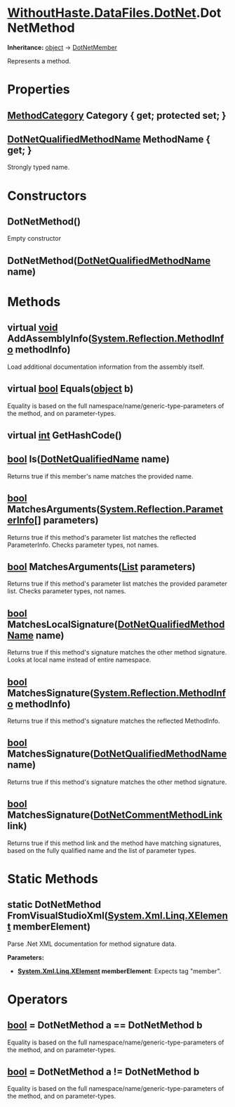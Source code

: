 # [WithoutHaste.DataFiles.DotNet](TableOfContents.WithoutHaste.DataFiles.DotNet.md).DotNetMethod

**Inheritance:** [object](https://docs.microsoft.com/en-us/dotnet/api/system.object) → [DotNetMember](WithoutHaste.DataFiles.DotNet.DotNetMember.md)  

Represents a method.  

# Properties

## [MethodCategory](WithoutHaste.DataFiles.DotNet.MethodCategory.md) Category { get; protected set; }

## [DotNetQualifiedMethodName](WithoutHaste.DataFiles.DotNet.DotNetQualifiedMethodName.md) MethodName { get; }

Strongly typed name.  

# Constructors

## DotNetMethod()

Empty constructor  

## DotNetMethod([DotNetQualifiedMethodName](WithoutHaste.DataFiles.DotNet.DotNetQualifiedMethodName.md) name)

# Methods

## virtual [void](https://docs.microsoft.com/en-us/dotnet/api/system.void) AddAssemblyInfo([System.Reflection.MethodInfo](https://docs.microsoft.com/en-us/dotnet/api/system.reflection.methodinfo) methodInfo)

Load additional documentation information from the assembly itself.  

## virtual [bool](https://docs.microsoft.com/en-us/dotnet/api/system.boolean) Equals([object](https://docs.microsoft.com/en-us/dotnet/api/system.object) b)

Equality is based on the full namespace/name/generic-type-parameters of the method, and on parameter-types.  

## virtual [int](https://docs.microsoft.com/en-us/dotnet/api/system.int32) GetHashCode()

## [bool](https://docs.microsoft.com/en-us/dotnet/api/system.boolean) Is([DotNetQualifiedName](WithoutHaste.DataFiles.DotNet.DotNetQualifiedName.md) name)

Returns true if this member's name matches the provided name.  

## [bool](https://docs.microsoft.com/en-us/dotnet/api/system.boolean) MatchesArguments([System.Reflection.ParameterInfo[]](https://docs.microsoft.com/en-us/dotnet/api/system.array) parameters)

Returns true if this method's parameter list matches the reflected ParameterInfo. Checks parameter types, not names.  

## [bool](https://docs.microsoft.com/en-us/dotnet/api/system.boolean) MatchesArguments([List](https://docs.microsoft.com/en-us/dotnet/api/system.collections.generic.list-1) parameters)

Returns true if this method's parameter list matches the provided parameter list. Checks parameter types, not names.  

## [bool](https://docs.microsoft.com/en-us/dotnet/api/system.boolean) MatchesLocalSignature([DotNetQualifiedMethodName](WithoutHaste.DataFiles.DotNet.DotNetQualifiedMethodName.md) name)

Returns true if this method's signature matches the other method signature.  
Looks at local name instead of entire namespace.  

## [bool](https://docs.microsoft.com/en-us/dotnet/api/system.boolean) MatchesSignature([System.Reflection.MethodInfo](https://docs.microsoft.com/en-us/dotnet/api/system.reflection.methodinfo) methodInfo)

Returns true if this method's signature matches the reflected MethodInfo.  

## [bool](https://docs.microsoft.com/en-us/dotnet/api/system.boolean) MatchesSignature([DotNetQualifiedMethodName](WithoutHaste.DataFiles.DotNet.DotNetQualifiedMethodName.md) name)

Returns true if this method's signature matches the other method signature.  

## [bool](https://docs.microsoft.com/en-us/dotnet/api/system.boolean) MatchesSignature([DotNetCommentMethodLink](WithoutHaste.DataFiles.DotNet.DotNetCommentMethodLink.md) link)

Returns true if this method link and the method have matching signatures, based on the fully qualified name and the list of parameter types.  

# Static Methods

## static DotNetMethod FromVisualStudioXml([System.Xml.Linq.XElement](https://docs.microsoft.com/en-us/dotnet/api/system.xml.linq.xelement) memberElement)

Parse .Net XML documentation for method signature data.  

**Parameters:**  
* **[System.Xml.Linq.XElement](https://docs.microsoft.com/en-us/dotnet/api/system.xml.linq.xelement) memberElement**: Expects tag "member".  

# Operators

## [bool](https://docs.microsoft.com/en-us/dotnet/api/system.boolean) = DotNetMethod a == DotNetMethod b

Equality is based on the full namespace/name/generic-type-parameters of the method, and on parameter-types.  

## [bool](https://docs.microsoft.com/en-us/dotnet/api/system.boolean) = DotNetMethod a != DotNetMethod b

Equality is based on the full namespace/name/generic-type-parameters of the method, and on parameter-types.  

